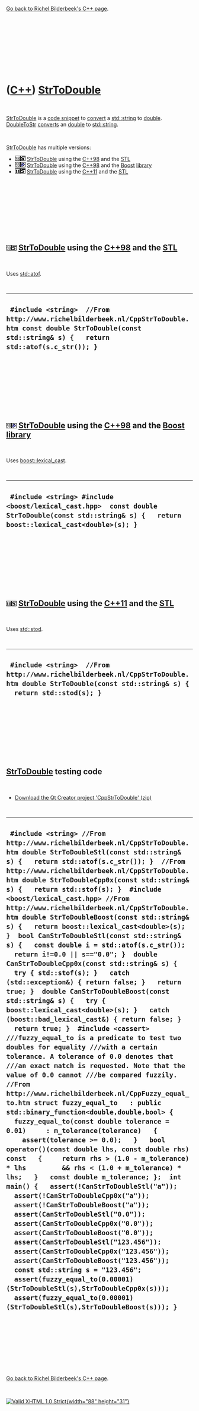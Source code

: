 

[Go back to Richel Bilderbeek's C++ page](Cpp.htm).

 

 

 

 

 

([C++](Cpp.htm)) [StrToDouble](CppStrToDouble.htm)
==================================================

 

[StrToDouble](CppStrToDouble.htm) is a [code
snippet](CppCodeSnippets.htm) to [convert](CppConvert.htm) a
[std::string](CppString.htm) to [double](CppDouble.htm).
[DoubleToStr](CppDoubleToStr.htm) [converts](CppConvert.htm) an
[double](CppDouble.htm) to [std::string](CppString.htm).

 

[StrToDouble](CppStrToDouble.htm) has multiple versions:

-   ![C++98](PicCpp98.png)![STL](PicStl.png)
    [StrToDouble](CppStrToDouble.htm) using the [C++98](Cpp98.htm) and
    the [STL](CppStl.htm)
-   ![C++98](PicCpp98.png)![Boost](PicBoost.png)
    [StrToDouble](CppStrToDouble.htm) using the [C++98](Cpp98.htm) and
    the [Boost](CppBoost.htm) [library](CppLibrary.htm)
-   ![C++11](PicCpp11.png)![STL](PicStl.png)
    [StrToDouble](CppStrToDouble.htm) using the [C++11](Cpp11.htm) and
    the [STL](CppStl.htm)

 

 

 

 

 

![C++98](PicCpp98.png)![STL](PicStl.png) [StrToDouble](CppStrToDouble.htm) using the [C++98](Cpp98.htm) and the [STL](CppStl.htm)
---------------------------------------------------------------------------------------------------------------------------------

 

Uses [std::atof](CppAtof.htm).

 

  ------------------------------------------------------------------------------------------------------------------------------------------------------------------
  ` #include <string>  //From http://www.richelbilderbeek.nl/CppStrToDouble.htm const double StrToDouble(const std::string& s) {   return std::atof(s.c_str()); }`
  ------------------------------------------------------------------------------------------------------------------------------------------------------------------

 

 

 

 

 

![C++98](PicCpp98.png)![Boost](PicBoost.png) [StrToDouble](CppStrToDouble.htm) using the [C++98](Cpp98.htm) and the [Boost](CppBoost.htm) [library](CppLibrary.htm)
-------------------------------------------------------------------------------------------------------------------------------------------------------------------

 

Uses [boost::lexical\_cast](CppLexical_cast.htm).

 

  -----------------------------------------------------------------------------------------------------------------------------------------------------
  ` #include <string> #include <boost/lexical_cast.hpp>  const double StrToDouble(const std::string& s) {   return boost::lexical_cast<double>(s); }`
  -----------------------------------------------------------------------------------------------------------------------------------------------------

 

 

 

 

 

![C++11](PicCpp11.png)![STL](PicStl.png) [StrToDouble](CppStrToDouble.htm) using the [C++11](Cpp11.htm) and the [STL](CppStl.htm)
---------------------------------------------------------------------------------------------------------------------------------

 

Uses [std::stod](CppStod.htm).

 

  ----------------------------------------------------------------------------------------------------------------------------------------------------
  ` #include <string>  //From http://www.richelbilderbeek.nl/CppStrToDouble.htm double StrToDouble(const std::string& s) {   return std::stod(s); }`
  ----------------------------------------------------------------------------------------------------------------------------------------------------

 

 

 

 

 

[StrToDouble](CppStrToDouble.htm) testing code
----------------------------------------------

 

-   [Download the Qt Creator project
    'CppStrToDouble' (zip)](CppStrToDouble.zip)

 

  -----------------------------------------------------------------------------------------------------------------------------------------------------------------------------------------------------------------------------------------------------------------------------------------------------------------------------------------------------------------------------------------------------------------------------------------------------------------------------------------------------------------------------------------------------------------------------------------------------------------------------------------------------------------------------------------------------------------------------------------------------------------------------------------------------------------------------------------------------------------------------------------------------------------------------------------------------------------------------------------------------------------------------------------------------------------------------------------------------------------------------------------------------------------------------------------------------------------------------------------------------------------------------------------------------------------------------------------------------------------------------------------------------------------------------------------------------------------------------------------------------------------------------------------------------------------------------------------------------------------------------------------------------------------------------------------------------------------------------------------------------------------------------------------------------------------------------------------------------------------------------------------------------------------------------------------------------------------------------------------------------------------------------------------------------------------------------------------------------------------------------------------------------------------------------------------------
  ` #include <string> //From http://www.richelbilderbeek.nl/CppStrToDouble.htm double StrToDoubleStl(const std::string& s) {   return std::atof(s.c_str()); }  //From http://www.richelbilderbeek.nl/CppStrToDouble.htm double StrToDoubleCpp0x(const std::string& s) {   return std::stof(s); }  #include <boost/lexical_cast.hpp> //From http://www.richelbilderbeek.nl/CppStrToDouble.htm double StrToDoubleBoost(const std::string& s) {   return boost::lexical_cast<double>(s); }  bool CanStrToDoubleStl(const std::string& s) {   const double i = std::atof(s.c_str());   return i!=0.0 || s=="0.0"; }  double CanStrToDoubleCpp0x(const std::string& s) {   try { std::stof(s); }   catch (std::exception&) { return false; }   return true; }  double CanStrToDoubleBoost(const std::string& s) {   try { boost::lexical_cast<double>(s); }   catch (boost::bad_lexical_cast&) { return false; }   return true; }  #include <cassert> ///fuzzy_equal_to is a predicate to test two doubles for equality ///with a certain tolerance. A tolerance of 0.0 denotes that ///an exact match is requested. Note that the value of 0.0 cannot ///be compared fuzzily. //From http://www.richelbilderbeek.nl/CppFuzzy_equal_to.htm struct fuzzy_equal_to   : public std::binary_function<double,double,bool> {   fuzzy_equal_to(const double tolerance = 0.01)     : m_tolerance(tolerance)   {     assert(tolerance >= 0.0);   }   bool operator()(const double lhs, const double rhs) const   {     return rhs > (1.0 - m_tolerance) * lhs         && rhs < (1.0 + m_tolerance) * lhs;   }   const double m_tolerance; };  int main() {   assert(!CanStrToDoubleStl("a"));   assert(!CanStrToDoubleCpp0x("a"));   assert(!CanStrToDoubleBoost("a"));   assert(CanStrToDoubleStl("0.0"));   assert(CanStrToDoubleCpp0x("0.0"));   assert(CanStrToDoubleBoost("0.0"));   assert(CanStrToDoubleStl("123.456"));   assert(CanStrToDoubleCpp0x("123.456"));   assert(CanStrToDoubleBoost("123.456"));   const std::string s = "123.456";   assert(fuzzy_equal_to(0.00001)(StrToDoubleStl(s),StrToDoubleCpp0x(s)));   assert(fuzzy_equal_to(0.00001)(StrToDoubleStl(s),StrToDoubleBoost(s))); }`
  -----------------------------------------------------------------------------------------------------------------------------------------------------------------------------------------------------------------------------------------------------------------------------------------------------------------------------------------------------------------------------------------------------------------------------------------------------------------------------------------------------------------------------------------------------------------------------------------------------------------------------------------------------------------------------------------------------------------------------------------------------------------------------------------------------------------------------------------------------------------------------------------------------------------------------------------------------------------------------------------------------------------------------------------------------------------------------------------------------------------------------------------------------------------------------------------------------------------------------------------------------------------------------------------------------------------------------------------------------------------------------------------------------------------------------------------------------------------------------------------------------------------------------------------------------------------------------------------------------------------------------------------------------------------------------------------------------------------------------------------------------------------------------------------------------------------------------------------------------------------------------------------------------------------------------------------------------------------------------------------------------------------------------------------------------------------------------------------------------------------------------------------------------------------------------------------------

 

 

 

 

 

[Go back to Richel Bilderbeek's C++ page](Cpp.htm).



 

[![Valid XHTML 1.0 Strict](valid-xhtml10.png){width="88"
height="31"}](http://validator.w3.org/check?uri=referer)
